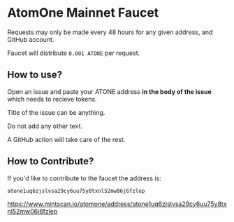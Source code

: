 # AtomOne Mainnet Faucet

Requests may only be made every 48 hours for any given address, and GitHub account.

Faucet will distribute `0.001 ATONE` per request.

## How to use?

Open an issue and paste your ATONE address **in the body of the issue** which needs to recieve tokens.

Title of the issue can be anything.

Do not add any other text.

A GitHub action will take care of the rest.

## How to Contribute?

If you'd like to contribute to the faucet the address is:

```
atone1uq6zjslvsa29cy6uu75y8txnl52mw06j6fzlep
```

https://www.mintscan.io/atomone/address/atone1uq6zjslvsa29cy6uu75y8txnl52mw06j6fzlep
